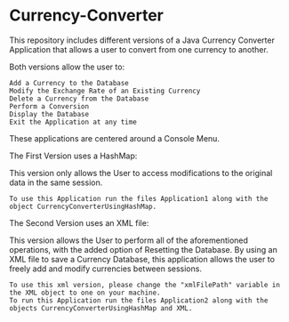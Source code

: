 # Currency-Converter
This repository includes different versions of a Java Currency Converter Application that allows a user to convert from one currency to another. 

Both versions allow the user to:

	Add a Currency to the Database
	Modify the Exchange Rate of an Existing Currency
	Delete a Currency from the Database
	Perform a Conversion
	Display the Database
	Exit the Application at any time
	
These applications are centered around a Console Menu.


The First Version uses a HashMap: 
 
This version only allows the User to access modifications to the original data in the same session.

	To use this Application run the files Application1 along with the object CurrencyConverterUsingHashMap.


The Second Version uses an XML file:

This version allows the User to perform all of the aforementioned operations, with the added option of Resetting the Database.
By using an XML file to save a Currency Database, this application allows the user to freely add and modify currencies between sessions. 

	To use this xml version, please change the "xmlFilePath" variable in the XML object to one on your machine. 
	To run this Application run the files Application2 along with the objects CurrencyConverterUsingHashMap and XML.


